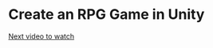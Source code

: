 # Create an RPG Game in Unity

[Next video to watch](https://www.udemy.com/course/create-an-rpg-game-in-unity/learn/lecture/31236620#overview "Section 2:Creating an icon bar")
